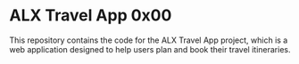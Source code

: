 # ALX Travel App 0x00
This repository contains the code for the ALX Travel App project, which is a web application designed to 
help users plan and book their travel itineraries.
